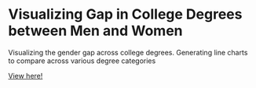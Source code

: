# Visualizing Gap in College Degrees between Men and Women
Visualizing the gender gap across college degrees. Generating line charts to compare across various degree categories

 [View here!](https://nbviewer.jupyter.org/github/epatter1/visualizing_college_earnings/blob/master/Visualizing%20Gap%20in%20College%20Degrees%20between%20Men%20and%20Women.ipynb
)
